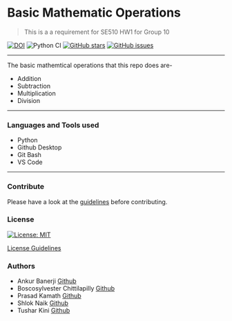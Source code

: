 # Basic Mathematic Operations
>This is a  a requirement for SE510 HW1 for Group 10


[![DOI](https://zenodo.org/badge/528681869.svg)](https://zenodo.org/badge/latestdoi/528681869)
![Python CI](https://github.com/boscosylvester-john/se_hw1/actions/workflows/tests.yaml/badge.svg) 
[![GitHub stars](https://img.shields.io/github/stars/boscosylvester-john/se_hw1)](https://github.com/boscosylvester-john/se_hw1/stargazers)
[![GitHub issues](https://img.shields.io/github/issues/boscosylvester-john/se_hw1)](https://github.com/boscosylvester-john/se_hw1/issues)

___
The basic mathemtical operations that this repo does are-
* Addition
* Subtraction
* Multiplication
* Division

___

### Languages and Tools used
* Python
* Github Desktop
* Git Bash
* VS Code
___


### Contribute
Please have a look at the [guidelines](https://github.com/boscosylvester-john/se_hw1/blob/main/CONTRIBUTING.md) before contributing.

### License
[![License: MIT](https://img.shields.io/badge/License-MIT-yellow.svg)](https://opensource.org/licenses/MIT)

[License Guidelines](https://github.com/boscosylvester-john/se_hw1/blob/main/LICENSE.md)

### Authors
* Ankur Banerji [Github](https://github.com/ankurbanerji3)
* Boscosylvester Chittilapilly [Github](https://github.com/boscosylvester-john)
* Prasad Kamath [Github](https://github.com/kamathprasad9)
* Shlok Naik [Github](https://github.com/shlokio)
* Tushar Kini [Github](https://github.com/tusharkini)









